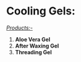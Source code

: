 # **Cooling Gels:**



<u>*Products:-*</u>

1. **Aloe Vera Gel**
2. **After Waxing Gel**
3. **Threading Gel**


